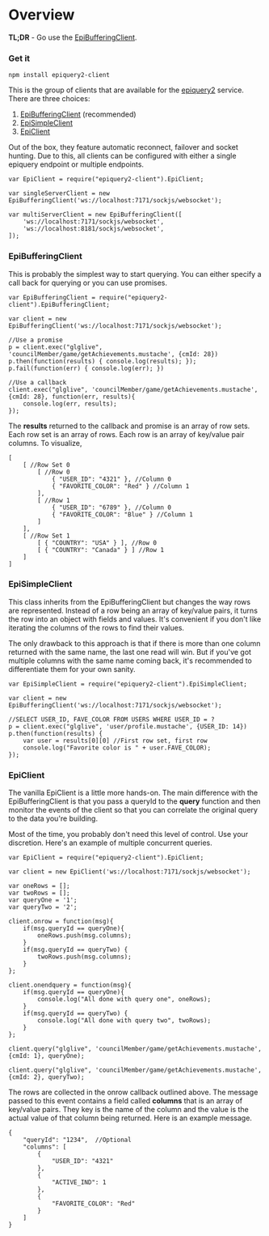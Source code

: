 Overview
================

**TL;DR** - Go use the [EpiBufferingClient](#epibufferingclient).

### Get it
    npm install epiquery2-client

This is the group of clients that are available for the [epiquery2](https://github.com/igroff/epiquery2) service.  There are three choices:

1. [EpiBufferingClient](src/epi-buffering-client.litcoffee) (recommended)
2. [EpiSimpleClient](src/epi-simple-client.litcoffee)
3. [EpiClient](src/epi-client.litcoffee)


Out of the box, they feature automatic reconnect, failover and socket hunting.  Due to this, all clients can be configured with either a single epiquery endpoint or multiple endpoints.

    var EpiClient = require("epiquery2-client").EpiClient;
    
    var singleServerClient = new EpiBufferingClient('ws://localhost:7171/sockjs/websocket');
    
    var multiServerClient = new EpiBufferingClient([
        'ws://localhost:7171/sockjs/websocket',
        'ws://localhost:8181/sockjs/websocket',
    ]);

### EpiBufferingClient

This is probably the simplest way to start querying.  You can either specify a call back for querying or you can use promises.  

    var EpiBufferingClient = require("epiquery2-client").EpiBufferingClient;
    
    var client = new EpiBufferingClient('ws://localhost:7171/sockjs/websocket');
    
    //Use a promise
    p = client.exec("glglive", 'councilMember/game/getAchievements.mustache', {cmId: 28})
    p.then(function(results) { console.log(results); });
    p.fail(function(err) { console.log(err); })
    
    //Use a callback
    client.exec("glglive", 'councilMember/game/getAchievements.mustache', {cmId: 28}, function(err, results){
        console.log(err, results);
    });

The **results** returned to the callback and promise is an array of row sets.  Each row set is an array of rows.  Each row is an array of key/value pair columns.  To visualize,

    [
        [ //Row Set 0
            [ //Row 0
                { "USER_ID": "4321" }, //Column 0
                { "FAVORITE_COLOR": "Red" } //Column 1
            ], 
            [ //Row 1
                { "USER_ID": "6789" }, //Column 0
                { "FAVORITE_COLOR": "Blue" } //Column 1
            ] 
        ],
        [ //Row Set 1
            [ { "COUNTRY": "USA" } ], //Row 0
            [ { "COUNTRY": "Canada" } ] //Row 1
        ]
    ]
    
### EpiSimpleClient
This class inherits from the EpiBufferingClient but changes the way rows are represented.  Instead of a row being an array of key/value pairs, it turns the row into an object with fields and values.  It's convenient if you don't like iterating the columns of the rows to find their values.

The only drawback to this approach is that if there is more than one column returned with the same name, the last one read will win.  But if you've got multiple columns with the same name coming back, it's recommended to differentiate them for your own sanity.

    var EpiSimpleClient = require("epiquery2-client").EpiSimpleClient;
    
    var client = new EpiBufferingClient('ws://localhost:7171/sockjs/websocket');
    
    //SELECT USER_ID, FAVE_COLOR FROM USERS WHERE USER_ID = ?
    p = client.exec("glglive", 'user/profile.mustache', {USER_ID: 14})
    p.then(function(results) {
        var user = results[0][0] //First row set, first row
        console.log("Favorite color is " + user.FAVE_COLOR); 
    });
   
### EpiClient

The vanilla EpiClient is a little more hands-on.  The main difference with the EpiBufferingClient is that you pass a queryId to the **query** function and then monitor the events of the client so that you can correlate the original query to the data you're building.  

Most of the time, you probably don't need this level of control.  Use your discretion.  Here's an example of multiple concurrent queries.

    var EpiClient = require("epiquery2-client").EpiClient;
    
    var client = new EpiClient('ws://localhost:7171/sockjs/websocket');
    
    var oneRows = [];
    var twoRows = [];
    var queryOne = '1';
    var queryTwo = '2';
    
    client.onrow = function(msg){
        if(msg.queryId == queryOne){
            oneRows.push(msg.columns);
        } 
        if(msg.queryId == queryTwo) {
            twoRows.push(msg.columns);
        }
    };
    
    client.onendquery = function(msg){
        if(msg.queryId == queryOne){
            console.log("All done with query one", oneRows);
        } 
        if(msg.queryId == queryTwo) {
            console.log("All done with query two", twoRows);
        }
    };
    
    client.query("glglive", 'councilMember/game/getAchievements.mustache', {cmId: 1}, queryOne);
    
    client.query("glglive", 'councilMember/game/getAchievements.mustache', {cmId: 2}, queryTwo);
    
The rows are collected in the onrow callback outlined above.  The message passed to this event contains a field called **columns** that is an array of key/value pairs.  They key is the name of the column and the value is the actual value of that column being returned.  Here is an example message.

    {
        "queryId": "1234",  //Optional
        "columns": [
            {
                "USER_ID": "4321"
            },
            {
                "ACTIVE_IND": 1
            },
            {
                "FAVORITE_COLOR": "Red"
            }
        ]
    }
    